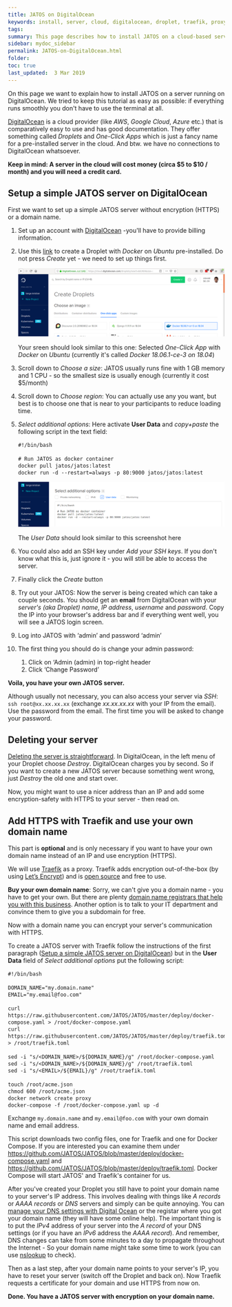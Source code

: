 ```yaml
---
title: JATOS on DigitalOcean
keywords: install, server, cloud, digitalocean, droplet, traefik, proxy, reverse, docker, docker-compose, deploy
tags:
summary: This page describes how to install JATOS on a cloud-based server on DigitalOcean. To use encryption, you can enable HTTPS with Traefik, but this requires a domain name.
sidebar: mydoc_sidebar
permalink: JATOS-on-DigitalOcean.html
folder:
toc: true
last_updated:  3 Mar 2019
---
```


On this page we want to explain how to install JATOS on a server running on DigitalOcean. We tried to keep this tutorial as easy as possible: if everything runs smoothly you don't have to use the terminal at all.

[DigitalOcean](https://www.digitalocean.com/) is a cloud provider (like _AWS_, _Google Cloud_, _Azure_ etc.) that is comparatively easy to use and has good documentation. They offer something called _Droplets_ and _One-Click Apps_ which is just a fancy name for a pre-installed server in the cloud. And btw. we have no connections to DigitalOcean whatsoever.

**Keep in mind: A server in the cloud will cost money (circa $5 to $10 / month) and you will need a credit card.**


## Setup a simple JATOS server on DigitalOcean

First we want to set up a simple JATOS server without encryption (HTTPS) or a domain name. 

1. Set up an account with [DigitalOcean](https://www.digitalocean.com/) -you'll have to provide billing information.

1. Use this [link](https://cloud.digitalocean.com/droplets/new?image=docker-18-04) to create a Droplet with _Docker_ on _Ubuntu_ pre-installed. Do not press _Create_ yet - we need to set up things first.

   ![Selected One-Click App with Docker on Ubuntu](images/Screenshot-DigitalOcean-createDroplet-oneClickApp.png)
   
   Your sreen should look similar to this one: Selected _One-Click App_ with _Docker_ on _Ubuntu_ (currently it's called _Docker 18.06.1-ce-3 on 18.04_)
   
1. Scroll down to _Choose a size_: JATOS usually runs fine with 1 GB memory and 1 CPU - so the smallest size is usually enough (currently it cost $5/month)

1. Scroll down to _Choose region_: You can actually use any you want, but best is to choose one that is near to your participants to reduce loading time.

1. _Select additional options_: Here activate **User Data** and _copy+paste_ the following script in the text field:

   ```shell
   #!/bin/bash
   
   # Run JATOS as docker container
   docker pull jatos/jatos:latest
   docker run -d --restart=always -p 80:9000 jatos/jatos:latest
   ```
   
   ![Droplet's User Data](images/Screenshot-DigitalOcean-createDroplet-userData.png)
   
   The _User Data_ should look similar to this screenshot here

1. You could also add an SSH key under _Add your SSH keys_. If you don't know what this is, just ignore it - you will still be able to access the server.

1. Finally click the _Create_ button

1. Try out your JATOS: Now the server is being created which can take a couple seconds. You should get an **email** from DigitalOcean with your _server's (aka Droplet) name_, _IP address_, _username_ and _password_. Copy the IP into your browser's address bar and if everything went well, you will see a JATOS login screen.

1. Log into JATOS with ‘admin’ and password ‘admin’

1. The first thing you should do is change your admin password:
   1. Click on ‘Admin (admin) in top-right header
   1. Click ‘Change Password’

**Voila, you have your own JATOS server.**

Although usually not necessary, you can also access your server via _SSH_: `ssh root@xx.xx.xx.xx` (exchange _xx.xx.xx.xx_ with your IP from the email). Use the password from the email. The first time you will be asked to change your password.


## Deleting your server

[Deleting the server is straightforward](https://www.digitalocean.com/docs/droplets/how-to/delete/). In DigitalOcean, in the left menu of your Droplet choose _Destroy_. DigitalOcean charges you by second. So if you want to create a new JATOS server because something went wrong, just _Destroy_ the old one and start over. 

Now, you might want to use a nicer address than an IP and add some encryption-safety with HTTPS to your server - then read on.


## Add HTTPS with Traefik and use your own domain name

This part is **optional** and is only necessary if you want to have your own domain name instead of an IP and use encryption (HTTPS).

We will use [Traefik](https://traefik.io/) as a proxy. Traefik adds encryption out-of-the-box (by using [Let’s Encrypt](https://letsencrypt.org/)) and is [open source](https://github.com/containous/traefik) and free to use. 

**Buy your own domain name**: Sorry, we can't give you a domain name - you have to get your own. But there are plenty [domain name registrars that help you with this business](https://www.digitalocean.com/community/tutorials/how-to-point-to-digitalocean-nameservers-from-common-domain-registrars). Another option is to talk to your IT department and convince them to give you a subdomain for free.

Now with a domain name you can encrypt your server's communication with HTTPS.

To create a JATOS server with Traefik follow the instructions of the first paragraph ([Setup a simple JATOS server on DigitalOcean](#setup-a-simple-jatos-server-on-digitalocean)) but in the **User Data** field of _Select additional options_ put the following script:

```shell
#!/bin/bash

DOMAIN_NAME="my.domain.name"
EMAIL="my.email@foo.com"

curl https://raw.githubusercontent.com/JATOS/JATOS/master/deploy/docker-compose.yaml > /root/docker-compose.yaml
curl https://raw.githubusercontent.com/JATOS/JATOS/master/deploy/traefik.toml > /root/traefik.toml

sed -i "s/<DOMAIN_NAME>/${DOMAIN_NAME}/g" /root/docker-compose.yaml
sed -i "s/<DOMAIN_NAME>/${DOMAIN_NAME}/g" /root/traefik.toml
sed -i "s/<EMAIL>/${EMAIL}/g" /root/traefik.toml

touch /root/acme.json
chmod 600 /root/acme.json
docker network create proxy
docker-compose -f /root/docker-compose.yaml up -d
```

Exchange `my.domain.name` and `my.email@foo.com` with your own domain name and email address.

This script downloads two config files, one for Traefik and one for Docker Compose. If you are interested you can examine them under https://github.com/JATOS/JATOS/blob/master/deploy/docker-compose.yaml and https://github.com/JATOS/JATOS/blob/master/deploy/traefik.toml. Docker Compose will start JATOS' and Traefik's container for us.

After you've created your Droplet you still have to point your domain name to your server's IP address. This involves dealing with things like _A records_ or _AAAA records_ or _DNS_ servers and simply can be quite annoying. You can [manage your DNS settings with Digital Ocean](https://www.digitalocean.com/docs/networking/dns/how-to/manage-records/) or the registar where you got your domain name (they will have some online help). The important thing is to put the _IPv4_ address of your server into the _A record_ of your DNS settings (or if you have an _IPv6_ address the _AAAA record_). And remember, DNS changes can take from some minutes to a day to propagate throughout the Internet - So your domain name might take some time to work (you can use [nslookup](http://www.kloth.net/services/nslookup.php) to check).

Then as a last step, after your domain name points to your server's IP, you have to reset your server (switch off the Droplet and back on). Now Traefik requests a certificate for your domain and use HTTPS from now on. 

**Done. You have a JATOS server with encryption on your domain name.**
